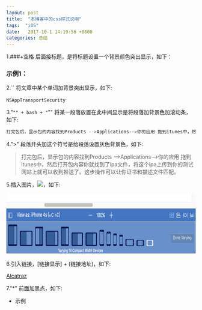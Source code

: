 ```yaml
---
layout: post
title:  "本博客中的css样式说明"
tags:  "iOS"
date:   2017-10-1 14:19:56 +0800
categories: 总结
---
```


1.###+空格 后面接标题，是将标题设置一个背景颜色突出显示，如下：

### 示例1：

2.`` 将文章中某个单词加背景突出显示，如下:

`NSAppTransportSecurity`

3."```"" + bash + "```"" 将某一段落放置在此中间显示是将段落加背景色加滚动条，如下:

```bash
打完包后，显示包的内容找到Products -->Applications-->你的应用 拖到itunes中，然后打开包内容你就找到了ipa文件，将这个ipa上传到你的测试网站上就可以收到推送了。这步操作可以让你证书和描述文件匹配。  
```
4.">" 段落开头加这个符号是给段落设置灰色背景色，如下:

>打完包后，显示包的内容找到Products -->Applications-->你的应用 拖到itunes中，然后打开包内容你就找到了ipa文件，将这个ipa上传到你的测试网站上就可以收到推送了。这步操作可以让你证书和描述文件匹配。

5.插入图片，<img src=图片路径 height=高 width=宽>，如下:

<img src="/images/posts/Xcode8/image2.png" height="160" width="600">

6.引入链接，[链接显示] + (链接地址)，如下:

[Alcatraz](http://alcatraz.io/)

7."*" 前面加黑点，如下:
* 示例

